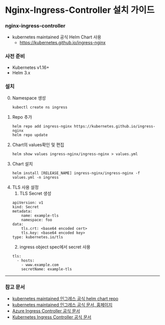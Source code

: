 # Nginx-Ingress-Controller 설치 가이드
### nginx-ingress-controller
- kubernetes maintained 공식 Helm Chart 사용
    - https://kubernetes.github.io/ingress-nginx        
### 사전 준비
- Kubernetes v1.16+
- Helm 3.x
### 설치
0. Namespace 생성
    ```
    kubectl create ns ingress
    ```
1. Repo 추가
    ```
    helm repo add ingress-nginx https://kubernetes.github.io/ingress-nginx
    helm repo update
    ```
2. Chart의 values확인 및 편집
    ```
    helm show values ingress-nginx/ingress-nginx > values.yml
    ```
3. Chart 설치
    ```
    helm install [RELEASE_NAME] ingress-nginx/ingress-nginx -f values.yml -n ingress
    ```
4. TLS 사용 설정
    1. TLS Secret 생성
    ```
    apiVersion: v1
    kind: Secret
    metadata:
        name: example-tls
        namespace: foo
    data:
        tls.crt: <base64 encoded cert>
        tls.key: <base64 encoded key>
    type: kubernetes.io/tls
    ```
    2. ingress object spec에서 secret 사용
    ```
    tls:
      - hosts:
        - www.example.com
        secretName: example-tls
    ```
---
### 참고 문서
- [kubernetes maintained 인그레스 공식 helm chart repo](https://github.com/kubernetes/ingress-nginx/tree/main/charts/ingress-nginx)
- [kubernetes maintained 인그레스 공식 문서, 홈페이지](https://kubernetes.github.io/ingress-nginx/deploy/#using-helm)
- [Azure Ingress Controller 공식 문서](https://docs.microsoft.com/en-us/azure/aks/ingress-basic)
- [Kubernetes Ingress Controller 공식 문서](https://kubernetes.io/docs/concepts/services-networking/ingress-controllers/)
